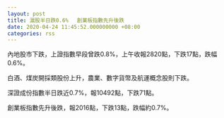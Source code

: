 ```yaml
---
layout: post
title: 滬股半日跌0.6%　 創業板指數先升後跌
date: 2020-04-24 11:45:52.000000000 +08:00
categories: rss
---
```


內地股市下跌，上證指數早段曾跌0.8%，上午收報2820點，下跌17點，跌幅0.6%。

白酒、煤炭開採類股份上升，農業、數字貨幣及航運概念股則下跌。

深證成份指數半日跌近0.7%，報10492點，下跌71點。

創業板指數先升後跌，報2016點，下跌13點，跌幅約0.7%。
